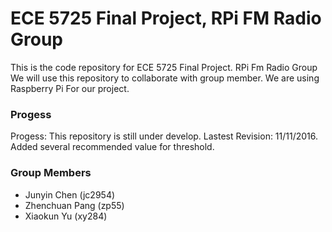 
ECE 5725 Final Project, RPi FM Radio Group 
==========================================================================

This is the code repository for ECE 5725 Final Project. RPi Fm Radio Group
We will use this repository to collaborate with group member. We are using
Raspberry Pi For our project.

### Progess

Progess: This repository is still under develop.
Lastest Revision: 11/11/2016. Added several recommended value for threshold.

### Group Members

 * Junyin Chen    (jc2954)
 * Zhenchuan Pang (zp55)
 * Xiaokun Yu     (xy284)
